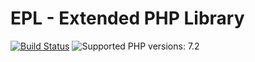 # EPL - Extended PHP Library

[![Build Status](https://travis-ci.org/kenboy/pecl-epl.svg?branch=master)](https://travis-ci.org/kenboy/pecl-epl) ![Supported PHP versions: 7.2](https://img.shields.io/badge/php-7.2-blue.svg)